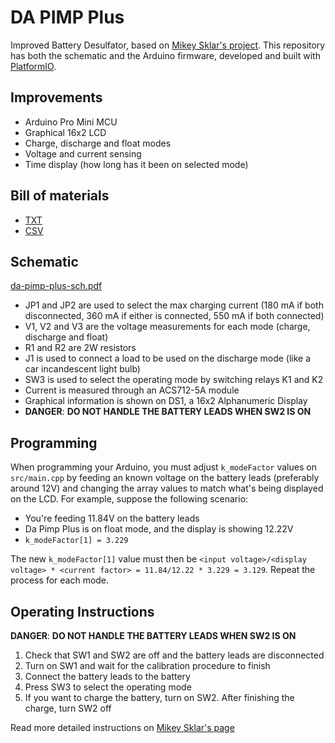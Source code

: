 # DA PIMP Plus
Improved Battery Desulfator, based on [Mikey Sklar's project](http://mikeysklar.blogspot.com/p/da-pimp-battery-desulfator.html). This repository has both the schematic and the Arduino firmware, developed and built with [PlatformIO](https://platformio.org/).

## Improvements

* Arduino Pro Mini MCU
* Graphical 16x2 LCD
* Charge, discharge and float modes
* Voltage and current sensing
* Time display (how long has it been on selected mode)

## Bill of materials

* [TXT](kicad-project/da-pimp-plus/bill-of-materials.txt)
* [CSV](kicad-project/da-pimp-plus/bill-of-materials.csv)

## Schematic

[da-pimp-plus-sch.pdf](da-pimp-plus-sch.pdf)

* JP1 and JP2 are used to select the max charging current (180 mA if both disconnected, 360 mA if either is connected, 550 mA if both connected)
* V1, V2 and V3 are the voltage measurements for each mode (charge, discharge and float)
* R1 and R2 are 2W resistors
* J1 is used to connect a load to be used on the discharge mode (like a car incandescent light bulb)
* SW3 is used to select the operating mode by switching relays K1 and K2
* Current is measured through an ACS712-5A module
* Graphical information is shown on DS1, a 16x2 Alphanumeric Display
* **DANGER**: **DO NOT HANDLE THE BATTERY LEADS WHEN SW2 IS ON**

## Programming

When programming your Arduino, you must adjust `k_modeFactor` values on `src/main.cpp` by feeding an known voltage on the battery leads (preferably around 12V) and changing the array values to match what's being displayed on the LCD. For example, suppose the following scenario:

* You're feeding 11.84V on the battery leads
* Da Pimp Plus is on float mode, and the display is showing 12.22V
* `k_modeFactor[1] = 3.229`

The new `k_modeFactor[1]` value must then be `<input voltage>/<display voltage> * <current factor> = 11.84/12.22 * 3.229 = 3.129`. Repeat the process for each mode.



## Operating Instructions

**DANGER**: **DO NOT HANDLE THE BATTERY LEADS WHEN SW2 IS ON**

1. Check that SW1 and SW2 are off and the battery leads are disconnected
2. Turn on SW1 and wait for the calibration procedure to finish
3. Connect the battery leads to the battery
4. Press SW3 to select the operating mode
5. If you want to charge the battery, turn on SW2. After finishing the charge, turn SW2 off

Read more detailed instructions on [Mikey Sklar's page](http://mikeysklar.blogspot.com/p/da-pimp-battery-desulfator.html)
